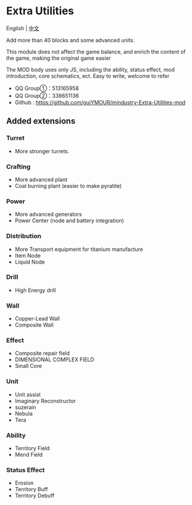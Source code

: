 # Extra Utilities

English | [中文](README_cn.md)

Add more than 40 blocks and some advanced units.

This module does not affect the game balance, and enrich the content of the game, making the original game easier

The MOD body uses only JS, including the ability, status effect, mod introduction, core schematics, ect. Easy to write, welcome to refer


- QQ Group①：513165958
- QQ Group②：338651136
- Github : https://github.com/guiYMOUR/mindustry-Extra-Utilities-mod

## Added extensions

### Turret
- More stronger turrets.

### Crafting
- More advanced plant 
- Coal burning plant (easier to make pyratite)

### Power
- More advanced generators 
- Power Center (node and battery integration)

### Distribution
- More Transport equipment for titanium manufacture
- Item Node
- Liquid Node

### Drill
- High Energy drill

### Wall
- Copper-Lead Wall
- Composite Wall

### Effect
- Composite repair field
- DIMENSIONAL COMPLEX FIELD
- Small Core

### Unit
- Unit assist
- Imaginary Reconstructor
- suzerain
- Nebula
- Tera

### Ability
- Territory Field
- Mend Field

### Status Effect
- Erosion
- Territory Buff
- Territory Debuff
